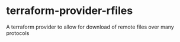 # terraform-provider-rfiles
A terraform provider to allow for download of remote files over many protocols
